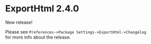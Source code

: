 # ExportHtml 2.4.0

New release!

Please see `Preferences->Package Settings->ExportHtml->Changelog`  
for more info about the release.
